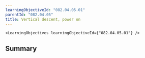 ```yaml
---
learningObjectiveId: "082.04.05.01"
parentId: "082.04.05"
title: Vertical descent, power on
---
```


```tsx eval
<LearningObjectives learningObjectiveId={"082.04.05.01"} />
```

## Summary
